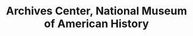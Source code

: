 ---
layout: repo
title: "Archives Center, National Museum of American History"
id: 24019
permalink: repos/24019/
---